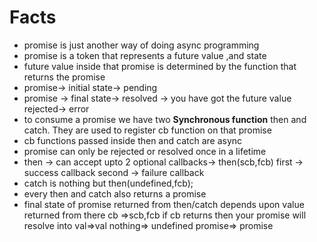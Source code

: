 # Facts
* promise is just another way of doing async programming
* promise is a token that represents a future value ,and state 
* future value inside that promise is determined by the function that returns the promise
* promise-> initial state-> pending
* promise -> 
        final state-> 
            resolved -> you have got the future value
            rejected-> error
* to consume  a promise we have two **Synchronous function**
then and catch. They are used to register cb function on that promise
* cb functions passed inside then and catch are async
*  promise can only be rejected or resolved once in a lifetime 
*  then -> can accept upto 2 optional callbacks->  then(scb,fcb)
                    first -> success callback
                    second -> failure callback
* catch is nothing but  then(undefined,fcb); 
* every then and catch also returns a promise
* final state of promise returned from then/catch depends upon value returned from there cb =>scb,fcb 
 if cb returns then your promise will resolve into 
     val=>val 
    nothing=> undefined 
    promise=> promise 
